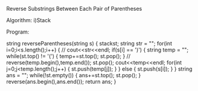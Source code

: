 Reverse Substrings Between Each Pair of Parentheses

Algorithm:
  i)Stack

Program:

  string reverseParentheses(string s) {
        stack<char>st;
        string str = "";
        for(int i=0;i<s.length();i++)
        {
            // cout<<str<<endl;
            if(s[i] == ')')
            {
                string temp = "";
                while(st.top() != '(')
                {
                    temp+=st.top();
                    st.pop();
                }
                // reverse(temp.begin(),temp.end());
                st.pop();
                cout<<temp<<endl;
                for(int j=0;j<temp.length();j++)
                {
                    st.push(temp[j]);
                }
            }
            else
            {
                st.push(s[i]);
            }
        }
        string ans = "";
        while(!st.empty())
        {
            ans+=st.top();
            st.pop();
        }
        reverse(ans.begin(),ans.end());
        return ans;
    }
